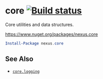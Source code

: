 # core [![Build status](https://img.shields.io/appveyor/ci/nexussays/core.svg?style=flat-square)](https://ci.appveyor.com/project/nexussays/core)

Core utilities and data structures.

https://www.nuget.org/packages/nexus.core
```powershell
Install-Package nexus.core
```

## See Also

* [`core.logging`](https://github.com/nexussays/core.logging)
